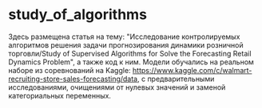 # study_of_algorithms

Здесь размещена статья на тему: "Исследование контролируемых алгоритмов решения задачи прогнозирования динамики розничной торговли/Study of Supervised Algorithms for Solve the
Forecasting Retail Dynamics Problem", а также код к ним.
Модели обучались на реальном наборе из соревнований на Kaggle: https://www.kaggle.com/c/walmart-recruiting-store-sales-forecasting/data, с предварительными исследованиями, очищениями от нулевых значений и заменой категориальных переменных.
